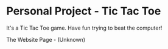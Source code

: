 # Personal Project - Tic Tac Toe

It's a Tic Tac Toe game.
Have fun trying to beat the computer!

The Website Page - (Unknown)
